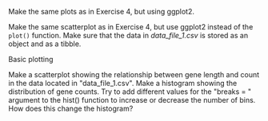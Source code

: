 Make the same plots as in Exercise 4, but using ggplot2.

Make the same scatterplot as in Exercise 4, but use ggplot2 instead of the `plot()` function. Make sure that the data in *data_file_1.csv* is stored as an object and as a tibble.

Basic plotting

Make a scatterplot showing the relationship between gene length and count in the data located in "data_file_1.csv".
Make a histogram showing the distribution of gene counts.
Try to add different values for the "breaks = " argument to the hist() function to increase or decrease the number of bins. How does this change the histogram?
